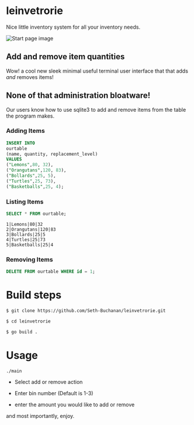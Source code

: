 # leinvetrorie
Nice little inventory system for all your inventory needs.

![Start page image](https://github.com/Seth-Buchanan/leinvetrorie/blob/2145383ffb1b569fc1424eb5d06c0bf5e3f664be/start.png?raw=true)

## Add and remove item quantities 
Wow! a cool new sleek minimal useful terminal user interface that that adds *and* removes items!

## None of that administration bloatware!
Our users know how to use sqlite3 to add and remove items from the table the program makes.

### Adding Items
```SQL
INSERT INTO 
ourtable
(name, quantity, replacement_level) 
VALUES
("Lemons",80, 32),
("Orangutans",120, 83),
("Bollards",25, 5),
("Turtles",25, 73),
("Basketballs",25, 4);
```

### Listing Items
```SQL
SELECT * FROM ourtable;
```
```
1|Lemons|80|32
2|Orangutans|120|83
3|Bollards|25|5
4|Turtles|25|73
5|Basketballs|25|4
```

### Removing Items
```SQL
DELETE FROM ourtable WHERE id = 1;
```

# Build steps

``` bash
$ git clone https://github.com/Seth-Buchanan/leinvetrorie.git

$ cd leinvetrorie

$ go build .
```

# Usage
``` bash 
./main
```

* Select add or remove action

* Enter bin number (Default is 1-3)

* enter the amount you would like to add or remove

and most importantly, enjoy.
